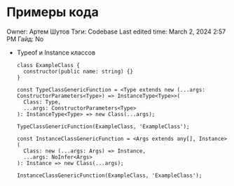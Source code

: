 # Примеры кода

Owner: Артем Шутов
Тэги: Codebase
Last edited time: March 2, 2024 2:57 PM
Гайд: No

- Typeof и Instance классов
    
    
    ```tsx
    class ExampleClass {
      constructor(public name: string) {}
    }
    ```
    
    ```tsx
    const TypeClassGenericFunction = <Type extends new (...args: ConstructorParameters<Type>) => InstanceType<Type>>(
      Class: Type,
      ...args: ConstructorParameters<Type>
    ): InstanceType<Type> => new Class(...args);
    
    TypeClassGenericFunction(ExampleClass, 'ExampleClass');
    ```
    
    ```tsx
    const InstanceClassGenericFunction = <Args extends any[], Instance>(
      Class: new (...args: Args) => Instance,
      ...args: NoInfer<Args>
    ): Instance => new Class(...args);
    
    InstanceClassGenericFunction(ExampleClass, 'ExampleClass');
    ```